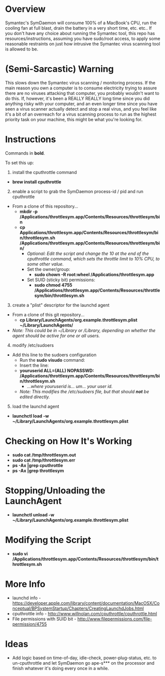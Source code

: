 # Overview
Symantec's SymDaemon will consume 100% of a MacBook's CPU, run the cooling fan at full blast, drain the battery in a very short time, etc. etc..  If you
don't have any choice about running the Symantec tool, this repo has resources/instructions, assuming you have sudo/root access, to apply some 
reasonable restraints on just how intrusive the Symantec virus scanning tool is allowed to be.

# (Semi-Sarcastic) Warning
This slows down the Symantec virus scanning / monitoring process.  If the main reason you own a computer is to consume electricity trying to assure there are no viruses attacking that computer, you probably wouldn't want to do this.  If, however, it's been a REALLY REALLY long time since you did anything risky with your computer, and an even longer time since you have seen a virus scanner actually detect and stop a real virus, and you feel like it's a bit of an overreach for a virus scanning process to run as the highest priority task on your machine, this might be what you're looking for.

# Instructions
 
Commands in **bold**.

To set this up:
1. install the cputhrottle command
  * **brew install cputhrottle**
2. enable a script to grab the SymDaemon process-id / pid and run cputhrottle
  * From a clone of this repository...
    * **mkdir -p /Applications/throttlesym.app/Contents/Resources/throttlesym/bin**
    * **cp Applications/throttlesym.app/Contents/Resources/throttlesym/bin/throttlesym.sh /Applications/throttlesym.app/Contents/Resources/throttlesym/bin/**
      * *Optional: Edit the script and change the 10 at the end of the cputhrottle command, which sets the throttle limit to 10% CPU, to some other value.*
      * Set the owner/group: 
        * **sudo chown -R root:wheel /Applications/throttlesym.app**
      * Set SUID (sticky bit) permissions: 
        * **sudo chmod 4755 /Applications/throttlesym.app/Contents/Resources/throttlesym/bin/throttlesym.sh**
3. create a "plist" descriptor for the launchd agent
  * From a clone of this git repository...
    * **cp Library/LaunchAgents/org.example.throttlesym.plist ~/Library/LaunchAgents/**
  * *Note: This could be in ~/Library or /Library, depending on whether the agent should be active for one or all users.*
4. modify /etc/sudoers
  * Add this line to the sudoers configuration
    * Run the **sudo visudo** command:
    * Insert the line:
    * **youruserid ALL=(ALL) NOPASSWD: /Applications/throttlesym.app/Contents/Resources/throttlesym/bin/throttlesym.sh**
      * *...where youruserid is... um... your user id.*
    * *Note: This modifies the /etc/sudoers file, but that should **not** be edited directly.*
5. load the launchd agent
  * **launchctl load -w ~/Library/LaunchAgents/org.example.throttlesym.plist**

# Checking on How It's Working
  * **sudo cat /tmp/throttlesym.out**
  * **sudo cat /tmp/throttlesym.err**
  * **ps -Ax |grep cputhrottle**
  * **ps -Ax |grep throttlesym**

# Stopping/Unloading the LaunchAgent
  * **launchctl unload -w ~/Library/LaunchAgents/org.example.throttlesym.plist**

# Modifying the Script
  * **sudo vi /Applications/throttlesym.app/Contents/Resources/throttlesym/bin/throttlesym.sh**

# More Info
* launchd info - https://developer.apple.com/library/content/documentation/MacOSX/Conceptual/BPSystemStartup/Chapters/CreatingLaunchdJobs.html
* cputhrottle info - http://www.willnolan.com/cputhrottle/cputhrottle.html
* File permissions with SUID bit - http://www.filepermissions.com/file-permission/4755

# Ideas
* Add logic based on time-of-day, idle-check, power-plug-status, etc. to un-cputhrottle and let SymDaemon go ape-s*** on the processor and finish whatever it's doing every once in a while.